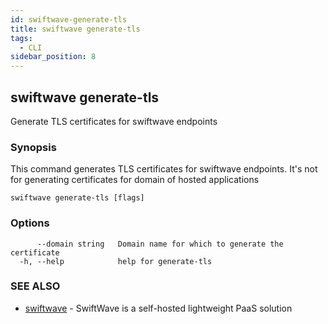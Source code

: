 ```yaml
---
id: swiftwave-generate-tls
title: swiftwave generate-tls
tags:
  - CLI
sidebar_position: 8
---
```


## swiftwave generate-tls

Generate TLS certificates for swiftwave endpoints

### Synopsis

This command generates TLS certificates for swiftwave endpoints.
	It's not for generating certificates for domain of hosted applications

```
swiftwave generate-tls [flags]
```

### Options

```
      --domain string   Domain name for which to generate the certificate
  -h, --help            help for generate-tls
```

### SEE ALSO

* [swiftwave](swiftwave.md)	 - SwiftWave is a self-hosted lightweight PaaS solution

